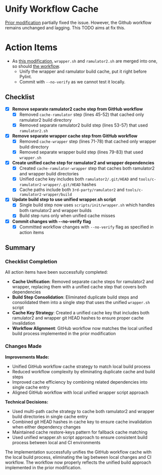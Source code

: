 # Unify Workflow Cache

[Prior modification](../dones/DONE-fix-workflow-cache.md) partially fixed the issue. However, the Github workflow remains unchanged and lagging.
This TODO aims at fix this.

# Action Items

- As [this modification](../dones/DONE-fix-workflow-cache.md), `wrapper.sh` and `ramulator2.sh` are merged into one, so should [the workflow](../.github/workflows/test.yaml).
  - Unify the wrapper and ramulator build cache, put it right before Pylint.
  - Commit with `--no-verify` as we cannot test it locally.

## Checklist

- [x] **Remove separate ramulator2 cache step from GitHub workflow**
  - [x] Removed `cache-ramulator` step (lines 45-52) that cached only ramulator2 build directory
  - [x] Removed separate ramulator2 build step (lines 53-57) that used `ramulator2.sh`

- [x] **Remove separate wrapper cache step from GitHub workflow**
  - [x] Removed `cache-wrapper` step (lines 71-78) that cached only wrapper build directory
  - [x] Removed separate wrapper build step (lines 79-83) that used `wrapper.sh`

- [x] **Create unified cache step for ramulator2 and wrapper dependencies**
  - [x] Created `cache-ramulator-wrapper` step that caches both ramulator2 and wrapper build directories
  - [x] Unified cache key includes both `ramulator2/.git/HEAD` and `tools/c-ramulator2-wrapper/.git/HEAD` hashes
  - [x] Cache paths include both `3rd-party/ramulator2` and `tools/c-ramulator2-wrapper/build`

- [x] **Update build step to use unified wrapper.sh script**
  - [x] Single build step now uses `scripts/init/wrapper.sh` which handles both ramulator2 and wrapper builds
  - [x] Build step runs only when unified cache misses

- [x] **Commit changes with --no-verify flag**
  - [x] Committed workflow changes with `--no-verify` flag as specified in action items

## Summary

### Checklist Completion
All action items have been successfully completed:

- **Cache Unification**: Removed separate cache steps for ramulator2 and wrapper, replacing them with a unified cache step that covers both dependencies
- **Build Step Consolidation**: Eliminated duplicate build steps and consolidated them into a single step that uses the unified `wrapper.sh` script
- **Cache Key Strategy**: Created a unified cache key that includes both ramulator2 and wrapper git HEAD hashes to ensure proper cache invalidation
- **Workflow Alignment**: GitHub workflow now matches the local unified build process implemented in the prior modification

### Changes Made

**Improvements Made:**
- Unified GitHub workflow cache strategy to match local build process
- Reduced workflow complexity by eliminating duplicate cache and build steps
- Improved cache efficiency by combining related dependencies into single cache entry
- Aligned GitHub workflow with local unified wrapper script approach

**Technical Decisions:**
- Used multi-path cache strategy to cache both ramulator2 and wrapper build directories in single cache entry
- Combined git HEAD hashes in cache key to ensure cache invalidation when either dependency changes
- Maintained cache restore-keys pattern for fallback cache matching
- Used unified wrapper.sh script approach to ensure consistent build process between local and CI environments

The implementation successfully unifies the GitHub workflow cache with the local build process, eliminating the lag between local changes and CI workflow. The workflow now properly reflects the unified build approach implemented in the prior modification.